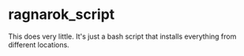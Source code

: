 # ragnarok_script
This does very little. 
It's just a bash script that installs everything from different locations.
